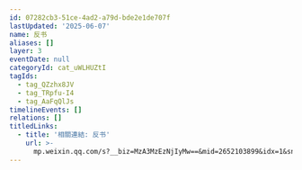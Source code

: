 ```yaml
---
id: 07282cb3-51ce-4ad2-a79d-bde2e1de707f
lastUpdated: '2025-06-07'
name: 反书
aliases: []
layer: 3
eventDate: null
categoryId: cat_uWLHUZtI
tagIds:
  - tag_QZzhx8JV
  - tag_TRpfu-I4
  - tag_AaFqQlJs
timelineEvents: []
relations: []
titledLinks:
  - title: '相關連結: 反书'
    url: >-
      mp.weixin.qq.com/s?__biz=MzA3MzEzNjIyMw==&mid=2652103899&idx=1&sn=34535ab8ac27438f56d9cb39520fd8a6&chksm=84f4e5ebb3836cfd21eadf3ec9ae762357ff05f48efffb8061260c428411d6853ef6d11953f8&scene=27
---
```


